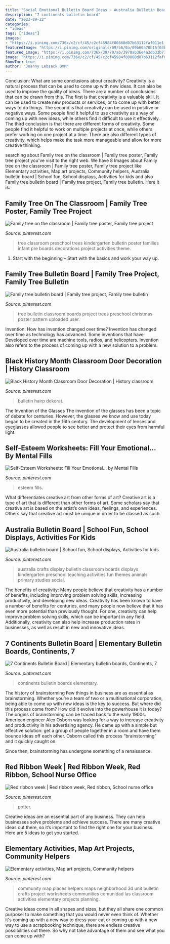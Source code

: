 ```yaml
---
title: "Social Emotional Bulletin Board Ideas ~ Australia Bulletin Board"
description: "7 continents bulletin board"
date: "2023-09-22"
categories:
- "ideas"
tags: ["ideas"]
images:
- "https://i.pinimg.com/736x/c2/cf/45/c2cf45984f80868d07b63112faf011e1--australia-crafts-teaching-ideas.jpg"
featuredImage: "https://i.pinimg.com/originals/09/b6/0a/09b60a70b15f03b77945b89e5529470c.jpg"
featured_image: "https://i.pinimg.com/736x/39/70/ab/3970ab36e4a3db33b715a0d7086eb6aa--doors.jpg"
image: "https://i.pinimg.com/736x/c2/cf/45/c2cf45984f80868d07b63112faf011e1--australia-crafts-teaching-ideas.jpg"
ShowToc: true
author: "Joanny Lebsack DVM"
---
```



Conclusion: What are some conclusions about creativity?
Creativity is a natural process that can be used to come up with new ideas. It can also be used to improve the quality of ideas. There are a number of conclusions that can be drawn from this. The first is that creativity is a valuable skill. It can be used to create new products or services, or to come up with better ways to do things. The second is that creativity can be used in positive or negative ways. Some people find it helpful to use creativity as a way of coming up with new ideas, while others find it difficult to use it effectively. The third conclusion is that there are different forms of creativity. Some people find it helpful to work on multiple projects at once, while others prefer working on one project at a time. There are also different types of creativity, which helps make the task more manageable and allow for more creative thinking.

	

		
searching about Family tree on the classroom | Family tree poster, Family tree project you've visit to the right web. We have 8 Images about Family tree on the classroom | Family tree poster, Family tree project like Elementary activities, Map art projects, Community helpers, Australia bulletin board | School fun, School displays, Activities for kids and also Family tree bulletin board | Family tree project, Family tree bulletin. Here it is:
		
    
## Family Tree On The Classroom | Family Tree Poster, Family Tree Project

<img loading=lazy src="https://i.pinimg.com/originals/09/b6/0a/09b60a70b15f03b77945b89e5529470c.jpg" onerror="this.onerror=null;this.src='https://tse2.mm.bing.net/th?id=OIP.X64PpZb7RORTV6vHQYQ6YwHaMY&amp;pid=15.1';" alt="Family tree on the classroom | Family tree poster, Family tree project">

_Source: pinterest.com_

>tree classroom preschool trees kindergarten bulletin poster families infant pre boards decorations project activities theme. 

	

1. Start with the beginning – Start with the basics and work your way up.

    
## Family Tree Bulletin Board | Family Tree Project, Family Tree Bulletin

<img loading=lazy src="https://i.pinimg.com/736x/90/ae/8d/90ae8db832bddca2d84797874cbd9744--tree-bulletin-boards-family-trees.jpg" onerror="this.onerror=null;this.src='https://tse1.mm.bing.net/th?id=OIP.bKaRSxIr5r9-NZAsxK3HqAHaJ4&amp;pid=15.1';" alt="Family tree bulletin board | Family tree project, Family tree bulletin">

_Source: pinterest.com_

>tree bulletin classroom boards project trees preschool christmas poster pattern uploaded user. 

	

Invention: How has invention changed over time?
Invention has changed over time as technology has advanced. Some inventions that have Developed over time are machine tools, radios, and helicopters. Invention also refers to the process of coming up with a new solution to a problem.

    
## Black History Month Classroom Door Decoration | History Classroom

<img loading=lazy src="https://i.pinimg.com/736x/ec/5e/27/ec5e27cc7b9024d8c16df6b15307aca0--classroom-door-decorations-classroom-ideas.jpg" onerror="this.onerror=null;this.src='https://tse4.mm.bing.net/th?id=OIP.EoPjeVcVn-oyZalz36eDnQHaJ3&amp;pid=15.1';" alt="Black History Month Classroom Door Decoration | History classroom">

_Source: pinterest.com_

>bulletin hairp dekorat. 

	

The Invention of the Glasses
The invention of the glasses has been a topic of debate for centuries. However, the glasses we know and use today began to be created in the 16th century. The development of lenses and eyeglasses allowed people to see better and protect their eyes from harmful light.

    
## Self-Esteem Worksheets: Fill Your Emotional... By Mental Fills

<img loading=lazy src="https://i.pinimg.com/736x/2e/c2/37/2ec237121f795dc0097c8d444f2e9873.jpg" onerror="this.onerror=null;this.src='https://tse3.mm.bing.net/th?id=OIP.La60dDI42yHWYmnhBahuUAHaKA&amp;pid=15.1';" alt="Self-Esteem Worksheets: Fill Your Emotional... by Mental Fills">

_Source: pinterest.com_

>esteem fills. 

	

What differentiates creative art from other forms of art?
Creative art is a type of art that is different than other forms of art. Some scholars say that creative art is based on the artist’s own ideas, feelings, and experiences. Others say that creative art must be unique in order to be classed as such.

    
## Australia Bulletin Board | School Fun, School Displays, Activities For Kids

<img loading=lazy src="https://i.pinimg.com/736x/c2/cf/45/c2cf45984f80868d07b63112faf011e1--australia-crafts-teaching-ideas.jpg" onerror="this.onerror=null;this.src='https://tse3.mm.bing.net/th?id=OIP.ukQuANcp1k7ngbsJCm-UBQHaFj&amp;pid=15.1';" alt="Australia bulletin board | School fun, School displays, Activities for kids">

_Source: pinterest.com_

>australia crafts display bulletin classroom boards displays kindergarten preschool teaching activities fun themes animals primary studies social. 

	

The benefits of creativity: Many people believe that creativity has a number of benefits, including improving problem solving skills, increasing productivity, and developing new ideas.
Creativity has been known to have a number of benefits for centuries, and many people now believe that it has even more potential than previously thought. For one, creativity can help improve problem solving skills, which can be important in any field. Additionally, creativity can also help increase production rates in businesses, as well as result in new and innovative ideas.

    
## 7 Continents Bulletin Board | Elementary Bulletin Boards, Continents, 7

<img loading=lazy src="https://i.pinimg.com/736x/68/4e/38/684e38609fe8b4aeed57dd491f50bca3--continents-bulletin-boards.jpg" onerror="this.onerror=null;this.src='https://tse1.mm.bing.net/th?id=OIP.dKJfobNMBOy3wq66V4UCSQHaHP&amp;pid=15.1';" alt="7 Continents Bulletin Board | Elementary bulletin boards, Continents, 7">

_Source: pinterest.com_

>continents bulletin boards elementary. 

	

The history of brainstorming
Few things in business are as essential as brainstorming. Whether you’re a team of two or a multinational corporation, being able to come up with new ideas is the key to success. But where did this process come from? How did it evolve into the powerhouse it is today?
The origins of brainstorming can be traced back to the early 1900s. American engineer Alex Osborn was looking for a way to increase creativity and productivity in his advertising agency. He came up with a simple but effective solution: get a group of people together in a room and have them bounce ideas off each other. Osborn called this process “brainstorming” and it quickly caught on.

Since then, brainstorming has undergone something of a renaissance.

    
## Red Ribbon Week | Red Ribbon Week, Red Ribbon, School Nurse Office

<img loading=lazy src="https://i.pinimg.com/736x/39/70/ab/3970ab36e4a3db33b715a0d7086eb6aa--doors.jpg" onerror="this.onerror=null;this.src='https://tse3.mm.bing.net/th?id=OIP.UdaSdNeF5IE3fOabpMkqzgHaJ4&amp;pid=15.1';" alt="Red ribbon week | Red ribbon week, Red ribbon, School nurse office">

_Source: pinterest.com_

>potter. 

	

Creative ideas are an essential part of any business. They can help businesses solve problems and achieve success. There are many creative ideas out there, so it’s important to find the right one for your business. Here are 5 ideas to get you started.

    
## Elementary Activities, Map Art Projects, Community Helpers

<img loading=lazy src="https://i.pinimg.com/736x/d0/d6/09/d0d60910a7f3b6336fe1764f3782ec3a--community-helpers-year-.jpg" onerror="this.onerror=null;this.src='https://tse4.mm.bing.net/th?id=OIP.bUrSfrSg0Ork4CnD_zXzgAHaFj&amp;pid=15.1';" alt="Elementary activities, Map art projects, Community helpers">

_Source: pinterest.com_

>community map places helpers maps neighborhood 3d unit bulletin crafts project worksheets communities comunidad las classroom activities elementary projects planning. 

	

Creative ideas come in all shapes and sizes, but they all share one common purpose: to make something that you would never even think of. Whether it's coming up with a new way to dress your cat or coming up with a new way to use a scrapbooking technique, there are endless creative possibilities out there. So why not take advantage of them and see what you can come up with?


